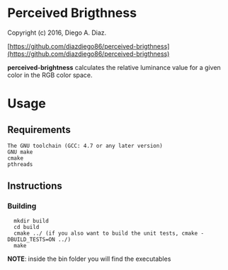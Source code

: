 Perceived Brigthness
====================

Copyright (c) 2016, Diego A. Diaz.

[https://github.com/diazdiego86/perceived-brigthness](https://github.com/diazdiego86/perceived-brigthness)

**perceived-brightness** calculates the relative luminance value for a given color in the RGB color space.


# Usage

## Requirements
    The GNU toolchain (GCC: 4.7 or any later version)
    GNU make
    cmake
    pthreads

## Instructions

### Building

      mkdir build
      cd build
      cmake ../ (if you also want to build the unit tests, cmake -DBUILD_TESTS=ON ../)
      make

**NOTE**: inside the bin folder you will find the executables

